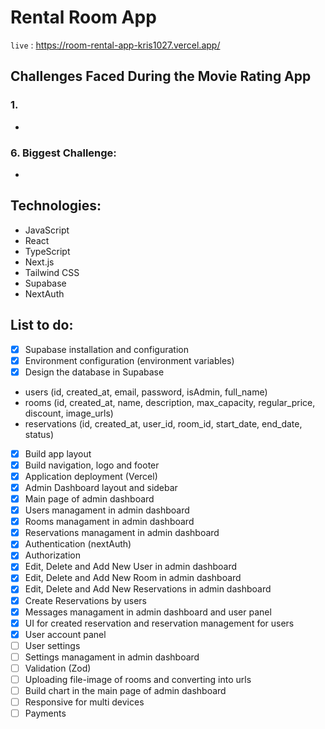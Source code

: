# Rental Room App

`live` : <https://room-rental-app-kris1027.vercel.app/>

## Challenges Faced During the Movie Rating App

### 1.

-

### 6. Biggest Challenge:

-

## Technologies:

-  JavaScript
-  React
-  TypeScript
-  Next.js
-  Tailwind CSS
-  Supabase
-  NextAuth

## List to do:

-  [x] Supabase installation and configuration
-  [x] Environment configuration (environment variables)
-  [x] Design the database in Supabase
-  users (id, created_at, email, password, isAdmin, full_name)
-  rooms (id, created_at, name, description, max_capacity, regular_price, discount, image_urls)
-  reservations (id, created_at, user_id, room_id, start_date, end_date, status)
-  [x] Build app layout
-  [x] Build navigation, logo and footer
-  [x] Application deployment (Vercel)
-  [x] Admin Dashboard layout and sidebar
-  [x] Main page of admin dashboard
-  [x] Users managament in admin dashboard
-  [x] Rooms managament in admin dashboard
-  [x] Reservations managament in admin dashboard
-  [x] Authentication (nextAuth)
-  [x] Authorization
-  [x] Edit, Delete and Add New User in admin dashboard
-  [x] Edit, Delete and Add New Room in admin dashboard
-  [x] Edit, Delete and Add New Reservations in admin dashboard
-  [x] Create Reservations by users
-  [x] Messages managament in admin dashboard and user panel
-  [x] UI for created reservation and reservation management for users
-  [x] User account panel
-  [ ] User settings
-  [ ] Settings managament in admin dashboard
-  [ ] Validation (Zod)
-  [ ] Uploading file-image of rooms and converting into urls
-  [ ] Build chart in the main page of admin dashboard
-  [ ] Responsive for multi devices
-  [ ] Payments
